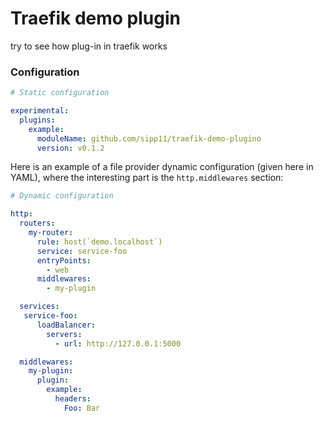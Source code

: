 # Traefik demo plugin

try to see how plug-in in traefik works

### Configuration


```yaml
# Static configuration

experimental:
  plugins:
    example:
      moduleName: github.com/sipp11/traefik-demo-plugino
      version: v0.1.2
```

Here is an example of a file provider dynamic configuration (given here in YAML), where the interesting part is the `http.middlewares` section:

```yaml
# Dynamic configuration

http:
  routers:
    my-router:
      rule: host(`demo.localhost`)
      service: service-foo
      entryPoints:
        - web
      middlewares:
        - my-plugin

  services:
   service-foo:
      loadBalancer:
        servers:
          - url: http://127.0.0.1:5000

  middlewares:
    my-plugin:
      plugin:
        example:
          headers:
            Foo: Bar
```
